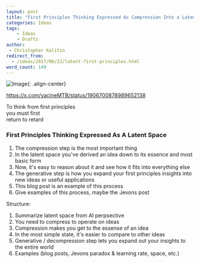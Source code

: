 ```yaml
---
layout: post
title: "First Principles Thinking Expressed As Compression Into a Latent Space"
categories: Ideas
tags:
    - Ideas
    - Drafts
author:
 - Christopher Kalitin
redirect_from:
  - /ideas/2017/06/12/latent-first-principles.html
word_count: 149
---
```

<head>
    <meta property="og:image" content="{{site.url}}/assets/images/nasa-end-state/msr.jpg">
</head>

![Image]({{site.url}}/assets/images/nasa-end-state/msr.jpg){: .align-center}  

https://x.com/yacineMTB/status/1906700878989652138

To think from first principles  
you must first  
return to retard

### First Principles Thinking Expressed As A Latent Space
1. The compression step is the most important thing
2. In the latent space you've derived an idea down to its essence and most basic form
3. Now, it's easy to reason about it and see how it fits into everything else
4. The generative step is how you expand your first principles insights into new ideas or useful applications
5. This blog post is an example of this process
6. Give examples of this process, maybe the Jevons post

Structure:
1. Summarize latent space from AI perpsective
2. You need to compress to operate on ideas
3. Compression makes you get to the essense of an idea
4. In the most simple state, it's easier to compare to other ideas
5. Generative / decompression step lets you expand out your insights to the entire world
6. Examples (blog posts, Jevons paradox & learning rate, space, etc.)